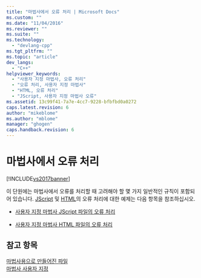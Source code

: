 ```yaml
---
title: "마법사에서 오류 처리 | Microsoft Docs"
ms.custom: ""
ms.date: "11/04/2016"
ms.reviewer: ""
ms.suite: ""
ms.technology: 
  - "devlang-cpp"
ms.tgt_pltfrm: ""
ms.topic: "article"
dev_langs: 
  - "C++"
helpviewer_keywords: 
  - "사용자 지정 마법사, 오류 처리"
  - "오류 처리, 사용자 지정 마법사"
  - "HTML, 오류 처리"
  - "JScript, 사용자 지정 마법사 오류"
ms.assetid: 13c99f41-7a7e-4cc7-9228-bfbfbd0a0272
caps.latest.revision: 6
author: "mikeblome"
ms.author: "mblome"
manager: "ghogen"
caps.handback.revision: 6
---
```

# 마법사에서 오류 처리
[!INCLUDE[vs2017banner](../assembler/inline/includes/vs2017banner.md)]

이 단원에는 마법사에서 오류를 처리할 때 고려해야 할 몇 가지 일반적인 규칙이 포함되어 있습니다.  [JScript](../ide/jscript-file.md) 및 [HTML](../ide/html-files.md)의 오류 처리에 대한 예제는 다음 항목을 참조하십시오.  
  
-   [사용자 지정 마법사 JScript 파일의 오류 처리](../ide/error-handling-in-wizard-jscript-files.md)  
  
-   [사용자 지정 마법사 HTML 파일의 오류 처리](../ide/error-handling-in-wizard-html-files.md)  
  
## 참고 항목  
 [마법사용으로 만들어진 파일](../ide/files-created-for-your-wizard.md)   
 [마법사 사용자 지정](../ide/customizing-your-wizard.md)